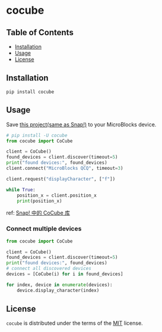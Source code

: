 # cocube

## Table of Contents

- [Installation](#installation)
- [Usage](#Usage)
- [License](#license)

## Installation

```console
pip install cocube
```

## Usage

Save [this project(same as Snap!)](https://microblocksfun.cn/run/microblocks.html#project=https://wwj718.github.io/post/img/CoCube-server-dynatalk-v1.ubp) to your MicroBlocks device.

```py
# pip install -U cocube
from cocube import CoCube

client = CoCube()
found_devices = client.discover(timeout=5)
print("found devices:", found_devices)
client.connect("MicroBlocks QCQ", timeout=3)

client.request("displayCharacter", ["f"])

while True:
    position_x = client.position_x
    print(position_x)
```

ref: [Snap! 中的 CoCube 库](https://wwj718.github.io/post/%E7%BC%96%E7%A8%8B/snap-cocube/)

### Connect multiple devices

```py
from cocube import CoCube

client = CoCube()
found_devices = client.discover(timeout=5)
print("found devices:", found_devices)
# connect all discovered devices
devices = [CoCube(i) for i in found_devices]

for index, device in enumerate(devices):
    device.display_character(index)
```

## License

`cocube` is distributed under the terms of the [MIT](https://spdx.org/licenses/MIT.html) license.
